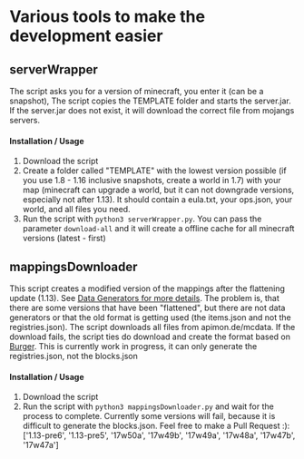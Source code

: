 # Various tools to make the development easier

## serverWrapper
The script asks you for a version of minecraft, you enter it (can be a snapshot), The script copies the TEMPLATE folder and starts the server.jar. If the server.jar does not exist, it will download the correct file from mojangs servers.
#### Installation / Usage
1. Download the script
2. Create a folder called "TEMPLATE" with the lowest version possible (if you use 1.8 - 1.16 inclusive snapshots, create a world in 1.7) with your map (minecraft can upgrade a world, but it can not downgrade versions, especially not after 1.13). It should contain a eula.txt, your ops.json, your world, and all files you need.
3. Run the script with `python3 serverWrapper.py`. You can pass the parameter `download-all` and it will create a offline cache for all minecraft versions (latest - first)


## mappingsDownloader
This script creates a modified version of the mappings after the flattening update (1.13). See [Data Generators for more details](https://wiki.vg/Data_Generators). The problem is, that there are some versions that have been "flattened", but there are not data generators or that the old format is getting used (the items.json and not the registries.json). The script downloads all files from apimon.de/mcdata. If the download fails, the script ties do download and create the format based on [Burger](https://pokechu22.github.io/Burger/). This is currently work in progress, it can only generate the registries.json, not the blocks.json
#### Installation / Usage
1. Download the script
2. Run the script with `python3 mappingsDownloader.py` and wait for the process to complete. Currently some versions will fail, because it is difficult to generate the blocks.json. Feel free to make a Pull Request :): ['1.13-pre6', '1.13-pre5', '17w50a', '17w49b', '17w49a', '17w48a', '17w47b', '17w47a']